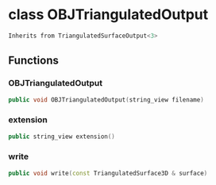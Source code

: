 # class OBJTriangulatedOutput

```cpp
Inherits from TriangulatedSurfaceOutput<3>
```

## Functions

### OBJTriangulatedOutput

```cpp
public void OBJTriangulatedOutput(string_view filename)
```

### extension

```cpp
public string_view extension()
```

### write

```cpp
public void write(const TriangulatedSurface3D & surface)
```

